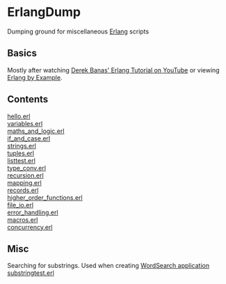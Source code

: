 # ErlangDump
Dumping ground for miscellaneous [Erlang](https://www.erlang.org/) scripts

## Basics

Mostly after watching [Derek Banas' Erlang Tutorial on YouTube](https://www.youtube.com/watch?v=IEhwc2q1zG4) or viewing [Erlang by Example](https://erlangbyexample.org/).

## Contents

[hello.erl](https://github.com/James-P-D/ErlangDump/blob/master/src/Basics/hello.erl)  
[variables.erl](https://github.com/James-P-D/ErlangDump/blob/master/src/Basics/variables.erl)  
[maths_and_logic.erl](https://github.com/James-P-D/ErlangDump/blob/master/src/Basics/maths_and_logic.erl)  
[if_and_case.erl](https://github.com/James-P-D/ErlangDump/blob/master/src/Basics/if_and_case.erl)  
[strings.erl](https://github.com/James-P-D/ErlangDump/blob/master/src/Basics/strings.erl)  
[tuples.erl](https://github.com/James-P-D/ErlangDump/blob/master/src/Basics/tuples.erl)  
[listtest.erl](https://github.com/James-P-D/ErlangDump/blob/master/src/Basics/listtest.erl)  
[type_conv.erl](https://github.com/James-P-D/ErlangDump/blob/master/src/Basics/type_conv.erl)  
[recursion.erl](https://github.com/James-P-D/ErlangDump/blob/master/src/Basics/recursion.erl)  
[mapping.erl](https://github.com/James-P-D/ErlangDump/blob/master/src/Basics/mapping.erl)  
[records.erl](https://github.com/James-P-D/ErlangDump/blob/master/src/Basics/records.erl)  
[higher_order_functions.erl](https://github.com/James-P-D/ErlangDump/blob/master/src/Basics/higher_order_functions.erl)  
[file_io.erl](https://github.com/James-P-D/ErlangDump/blob/master/src/Basics/file_io.erl)  
[error_handling.erl](https://github.com/James-P-D/ErlangDump/blob/master/src/Basics/error_handling.erl)  
[macros.erl](https://github.com/James-P-D/ErlangDump/blob/master/src/Basics/macros.erl)  
[concurrency.erl](https://github.com/James-P-D/ErlangDump/blob/master/src/Basics/concurrency.erl)  

## Misc

Searching for substrings. Used when creating [WordSearch application](https://github.com/James-P-D/WordSearch)  
[substringtest.erl](https://github.com/James-P-D/ErlangDump/blob/master/src/Basics/substringtest.erl)  
